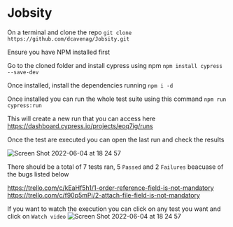 # Jobsity

On a terminal and clone the repo `git clone https://github.com/dcavenag/Jobsity.git`

Ensure you have NPM installed first

Go to the cloned folder and install cypress using npm `npm install cypress --save-dev`

Once installed, install the dependencies running `npm i -d`

Once installed you can run the whole test suite using this command `npm run cypress:run`

This will create a new run that you can access here https://dashboard.cypress.io/projects/eoq7ig/runs

Once the test are executed you can open the last run and check the results

![Screen Shot 2022-06-04 at 18 24 57](https://user-images.githubusercontent.com/43622930/172025926-c2891cf1-a540-428c-bd70-ea8bdaf708d1.png)

There should be a total of 7 tests ran, 5 `Passed` and 2 `Failures` beacuase of the bugs listed below

https://trello.com/c/kEaHf5h1/1-order-reference-field-is-not-mandatory
https://trello.com/c/f90p5mPi/2-attach-file-field-is-not-mandatory

If you want to watch the execution you can click on any test you want and click on `Watch video`
![Screen Shot 2022-06-04 at 18 24 57](https://user-images.githubusercontent.com/43622930/172025948-e56fef1a-6fc4-4d00-a77b-cb701a8939db.png)




